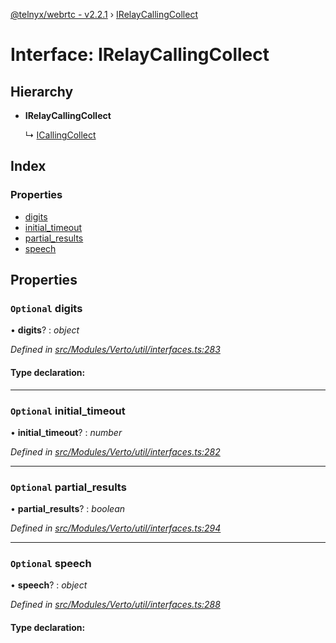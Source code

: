 [@telnyx/webrtc - v2.2.1](../README.md) › [IRelayCallingCollect](irelaycallingcollect.md)

# Interface: IRelayCallingCollect

## Hierarchy

* **IRelayCallingCollect**

  ↳ [ICallingCollect](icallingcollect.md)

## Index

### Properties

* [digits](irelaycallingcollect.md#optional-digits)
* [initial_timeout](irelaycallingcollect.md#optional-initial_timeout)
* [partial_results](irelaycallingcollect.md#optional-partial_results)
* [speech](irelaycallingcollect.md#optional-speech)

## Properties

### `Optional` digits

• **digits**? : *object*

*Defined in [src/Modules/Verto/util/interfaces.ts:283](https://github.com/team-telnyx/webrtc/blob/1cfde20/packages/js/src/Modules/Verto/util/interfaces.ts#L283)*

#### Type declaration:

___

### `Optional` initial_timeout

• **initial_timeout**? : *number*

*Defined in [src/Modules/Verto/util/interfaces.ts:282](https://github.com/team-telnyx/webrtc/blob/1cfde20/packages/js/src/Modules/Verto/util/interfaces.ts#L282)*

___

### `Optional` partial_results

• **partial_results**? : *boolean*

*Defined in [src/Modules/Verto/util/interfaces.ts:294](https://github.com/team-telnyx/webrtc/blob/1cfde20/packages/js/src/Modules/Verto/util/interfaces.ts#L294)*

___

### `Optional` speech

• **speech**? : *object*

*Defined in [src/Modules/Verto/util/interfaces.ts:288](https://github.com/team-telnyx/webrtc/blob/1cfde20/packages/js/src/Modules/Verto/util/interfaces.ts#L288)*

#### Type declaration:
